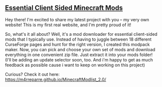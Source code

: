 
## [Essential Client Sided Minecraft Mods]( https://m4rreparre.github.io/MinecraftModlist_2.0/)   
Hey there! I'm excited to share my latest project with you – my very own website! This is my first real website, and I'm pretty proud of it!

So, what's it all about? Well, it's a mod downloader for essential client-sided mods that I typically use. Instead of having to juggle between 18 different CurseForge pages and hunt for the right version, I created this modpack maker. Now, you can pick and choose your own set of mods and download everything in one convenient zip file. Just extract it into your mods folder! (I'll be adding an update selector soon, too. And i'm happy to get as much feedback as possible cause i want to keep on working on this project)

Curious? Check it out here: https://m4rreparre.github.io/MinecraftModlist_2.0/
